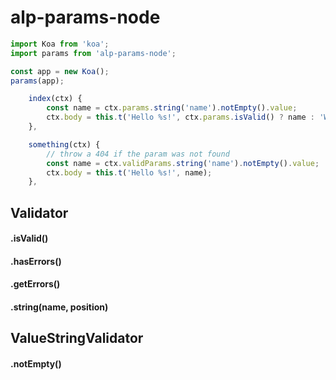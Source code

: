 # alp-params-node

```js
import Koa from 'koa';
import params from 'alp-params-node';

const app = new Koa();
params(app);
```

```js
    index(ctx) {
        const name = ctx.params.string('name').notEmpty().value;
        ctx.body = this.t('Hello %s!', ctx.params.isValid() ? name : 'World');
    },

    something(ctx) {
        // throw a 404 if the param was not found
        const name = ctx.validParams.string('name').notEmpty().value;
        ctx.body = this.t('Hello %s!', name);
    },
```

## Validator

#### .isValid()
#### .hasErrors()
#### .getErrors()
#### .string(name, position)

## ValueStringValidator

#### .notEmpty()
